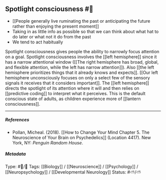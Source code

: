## Spotlight consciousness #🧠 

- [[People generally live ruminating the past or anticipating the future rather than enjoying the present moment]]
- Taking in as little info as possible so that we can think about what hat to do later or what not it do from the past
- We tend to act habitually


Spotlight consciousness gives people the ability to narrowly focus attention on a goal. Spotlight consciousness involves the [[left hemisphere]] since it has a narrow attentional window ([[The right hemisphere has broad, global, and flexible attention, while the left has narrow attention]]). Also [[the left hemisphere prioritizes things that it already knows and expects]]. [[Our left hemisphere unconsciously focuses on only a select few of the sensory signals it receives that it considers important]]. The [[left hemisphere]] directs the spotlight of its attention where it will and then relies on [[predictive coding]] to interpret what it perceives. This is the default conscious state of adults, as children experience more of [[lantern consciousness]].

___

##### References

- Pollan, Micheal. (2018). [[How to Change Your Mind Chapter 5. The Neuroscience of Your Brain on Psychedelics]] (Location 4417). New York, NY: _Penguin Random House_. 

##### Metadata

Type: #🔵/🔵 
Tags: [[Biology]] / [[Neuroscience]] / [[Psychology]] / [[Neuropsychology]] / [[Developmental Neurology]]
Status: #⛅️/⛅️ 
